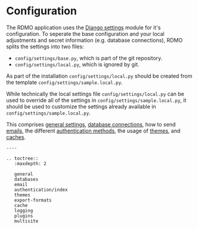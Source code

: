 # Configuration

The RDMO application uses the [Django settings](https://docs.djangoproject.com/en/1.10/topics/settings) module for it's configuration. To seperate the base configuration and your local adjustments and secret information (e.g. database connections), RDMO splits the settings into two files:

-	`config/settings/base.py`, which is part of the git repository.
-	`config/settings/local.py`, which is ignored by git.

As part of the installation `config/settings/local.py` should be created from the template `config/settings/sample.local.py`.

While technically the local settings file `config/settings/local.py` can be used to override all of the settings in `config/settings/sample.local.py`, it should be used to customize the settings already available in `config/settings/sample.local.py`.

This comprises [general settings](../configuration/general.html), [database connections](../configuration/databases.html), how to send [emails](../configuration/email.html), the different [authentication methods](../configuration/authentication/index.html), the usage of [themes](../configuration/themes.html), and [caches](../configuration/cache.html).

```eval_rst
----

.. toctree::
   :maxdepth: 2

   general
   databases
   email
   authentication/index
   themes
   export-formats
   cache
   logging
   plugins
   multisite
```
